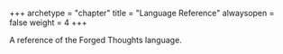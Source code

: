 +++
archetype = "chapter"
title = "Language Reference"
alwaysopen = false
weight = 4
+++

A reference of the Forged Thoughts language.